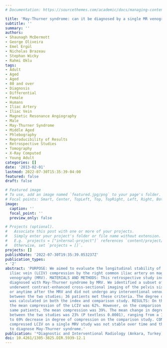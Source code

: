 ```yaml
---
# Documentation: https://sourcethemes.com/academic/docs/managing-content/

title: 'May-Thurner syndrome: can it be diagnosed by a single MR venography study?'
subtitle: ''
summary: ''
authors:
- Shaunagh McDermott
- George Oliveira
- Emel Ergül
- Nicholas Brazeau
- Stephan Wicky
- Rahmi Oklu
tags:
- Adult
- Aged
- Aged
- 80 and over
- Diagnosis
- Differential
- Female
- Humans
- Iliac Artery
- Iliac Vein
- Magnetic Resonance Angiography
- Male
- May-Thurner Syndrome
- Middle Aged
- Phlebography
- Reproducibility of Results
- Retrospective Studies
- Tomography
- X-Ray Computed
- Young Adult
categories: []
date: '2013-02-01'
lastmod: 2022-07-30T15:35:39-04:00
featured: false
draft: false

# Featured image
# To use, add an image named `featured.jpg/png` to your page's folder.
# Focal points: Smart, Center, TopLeft, Top, TopRight, Left, Right, BottomLeft, Bottom, BottomRight.
image:
  caption: ''
  focal_point: ''
  preview_only: false

# Projects (optional).
#   Associate this post with one or more of your projects.
#   Simply enter your project's folder or file name without extension.
#   E.g. `projects = ["internal-project"]` references `content/project/deep-learning/index.md`.
#   Otherwise, set `projects = []`.
projects: []
publishDate: '2022-07-30T19:35:39.053237Z'
publication_types:
- '2'
abstract: 'PURPOSE: We aimed to evaluate the longitudinal stability of left common
  iliac vein (LCIV) compression by the right common iliac artery on magnetic resonance
  venography (MRV). MATERIALS AND METHODS: This retrospective study included 214 patients
  diagnosed with May-Thurner syndrome by MRV. We identified a subset of patients who
  underwent contrast-enhanced cross-sectional imaging of the pelvis six months before
  or anytime after the MRV and did not undergo any interventional venous procedures
  between the two studies; 36 patients met these criteria. The degree of venous compression
  was calculated in both the index and comparison study. RESULTS: On the index MRV,
  the mean compression of the LCIV was 62%. However, on the comparison study in the
  same patients, the mean compression was 39%. The mean change in degree of compression
  between the two studies was 23% (P textless 0.0001), ranging from a 12% increase
  to 69% decrease in degree of compression on the comparison study. CONCLUSION: The
  compressed LCIV on a single MRV study was not stable over time and thus may be insufficient
  to diagnose May-Thurner syndrome.'
publication: '*Diagnostic and Interventional Radiology (Ankara, Turkey)*'
doi: 10.4261/1305-3825.DIR.5939-12.1
---
```

